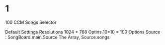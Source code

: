 1
=

100 CCM Songs Selector

Default Settings
Resolutions 1024 * 768
Optins 10*10 = 100 Options
Source : SongBoard.main.Source
The Array, Source.songs
